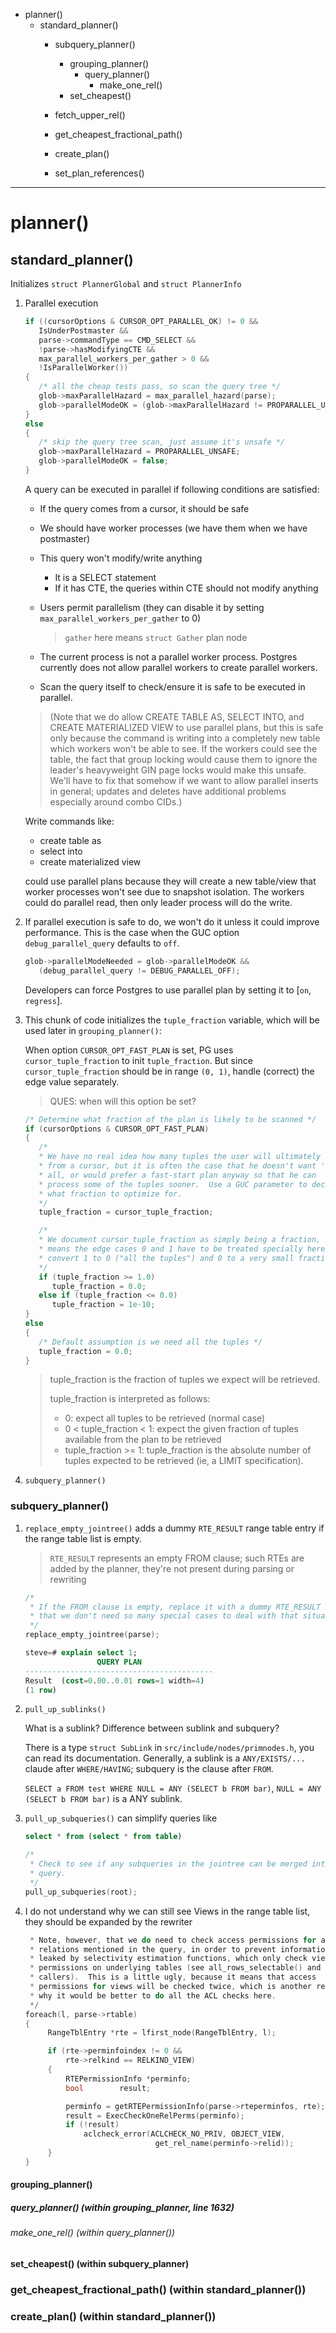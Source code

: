 * planner()
  * standard_planner()
    * subquery_planner()
      * grouping_planner()
        * query_planner()
          * make_one_rel()
      * set_cheapest()

    * fetch_upper_rel()
    * get_cheapest_fractional_path()
    * create_plan()
    * set_plan_references()

------------------

# planner()

## standard_planner()

Initializes `struct PlannerGlobal` and `struct PlannerInfo`

1. Parallel execution

   ```c
   if ((cursorOptions & CURSOR_OPT_PARALLEL_OK) != 0 &&
      IsUnderPostmaster &&
      parse->commandType == CMD_SELECT &&
      !parse->hasModifyingCTE &&
      max_parallel_workers_per_gather > 0 &&
      !IsParallelWorker())
   {
      /* all the cheap tests pass, so scan the query tree */
      glob->maxParallelHazard = max_parallel_hazard(parse);
      glob->parallelModeOK = (glob->maxParallelHazard != PROPARALLEL_UNSAFE);
   }
   else
   {
      /* skip the query tree scan, just assume it's unsafe */
      glob->maxParallelHazard = PROPARALLEL_UNSAFE;
      glob->parallelModeOK = false;
   }
   ```

   A query can be executed in parallel if following conditions are satisfied:

   * If the query comes from a cursor, it should be safe
   * We should have worker processes (we have them when we have postmaster)
   * This query won't modify/write anything
     * It is a SELECT statement
     * If it has CTE, the queries within CTE should not modify anything
   * Users permit parallelism (they can disable it by setting `max_parallel_workers_per_gather` to 0)

     > `gather` here means `struct Gather` plan node

   * The current process is not a parallel worker process.  Postgres currently
     does not allow parallel workers to create parallel workers.
   * Scan the query itself to check/ensure it is safe to be executed in parallel.

   > (Note that we do allow CREATE TABLE AS, SELECT INTO, and CREATE
   > MATERIALIZED VIEW to use parallel plans, but this is safe only because
   > the command is writing into a completely new table which workers won't
   > be able to see.  If the workers could see the table, the fact that
   > group locking would cause them to ignore the leader's heavyweight GIN
   > page locks would make this unsafe.  We'll have to fix that somehow if
   > we want to allow parallel inserts in general; updates and deletes have
   > additional problems especially around combo CIDs.)

   Write commands like:

   * create table as
   * select into
   * create materialized view

   could use parallel plans because they will create a new table/view that worker
   processes won't see due to snapshot isolation. The workers could do parallel
   read, then only leader process will do the write.

2. If parallel execution is safe to do, we won't do it unless it could improve
   performance. This is the case when the GUC option `debug_parallel_query`
   defaults to `off`.

   ```c
   glob->parallelModeNeeded = glob->parallelModeOK &&
      (debug_parallel_query != DEBUG_PARALLEL_OFF);
   ```

   Developers can force Postgres to use parallel plan by setting it to [`on`, `regress`].

3. This chunk of code initializes the `tuple_fraction` variable, which will be
   used later in `grouping_planner()`:

   When option `CURSOR_OPT_FAST_PLAN` is set, PG uses `cursor_tuple_fraction`
   to init `tuple_fraction`. But since `cursor_tuple_fraction` should be in
   range `(0, 1)`, handle (correct) the edge value separately.

   > QUES: when will this option be set?

   ```c
   /* Determine what fraction of the plan is likely to be scanned */
   if (cursorOptions & CURSOR_OPT_FAST_PLAN)
   {
      /*
      * We have no real idea how many tuples the user will ultimately FETCH
      * from a cursor, but it is often the case that he doesn't want 'em
      * all, or would prefer a fast-start plan anyway so that he can
      * process some of the tuples sooner.  Use a GUC parameter to decide
      * what fraction to optimize for.
      */
      tuple_fraction = cursor_tuple_fraction;

      /*
      * We document cursor_tuple_fraction as simply being a fraction, which
      * means the edge cases 0 and 1 have to be treated specially here.  We
      * convert 1 to 0 ("all the tuples") and 0 to a very small fraction.
      */
      if (tuple_fraction >= 1.0)
         tuple_fraction = 0.0;
      else if (tuple_fraction <= 0.0)
         tuple_fraction = 1e-10;
   }
   else
   {
      /* Default assumption is we need all the tuples */
      tuple_fraction = 0.0;
   }
   ```

   > tuple_fraction is the fraction of tuples we expect will be retrieved.
   >
   > tuple_fraction is interpreted as follows:
   >
   > * 0: expect all tuples to be retrieved (normal case)
   > * 0 < tuple_fraction < 1: expect the given fraction of tuples available
   >   from the plan to be retrieved
   > * tuple_fraction >= 1: tuple_fraction is the absolute number of tuples expected 
   >   to be retrieved (ie, a LIMIT specification).


4. `subquery_planner()`


### subquery_planner()

1. `replace_empty_jointree()` adds a dummy `RTE_RESULT` range table entry if
   the range table list is empty.

   > `RTE_RESULT` represents an empty FROM clause; such RTEs are added by the 
   > planner, they're not present during parsing or rewriting


   ```c
   /*
    * If the FROM clause is empty, replace it with a dummy RTE_RESULT RTE, so
    * that we don't need so many special cases to deal with that situation.
    */
   replace_empty_jointree(parse);
   ```

   ```sql
   steve=# explain select 1;
                   QUERY PLAN                
   ------------------------------------------
   Result  (cost=0.00..0.01 rows=1 width=4)
   (1 row)
   ```

2. `pull_up_sublinks()`

   What is a sublink? Difference between sublink and subquery?

   There is a type `struct SubLink` in `src/include/nodes/primnodes.h`, you can 
   read its documentation.  Generally, a sublink is a `ANY/EXISTS/...` claude 
   after `WHERE/HAVING`; subquery is the clause after `FROM`.

   `SELECT a FROM test WHERE NULL = ANY (SELECT b FROM bar)`, `NULL = ANY (SELECT b FROM bar)`
   is a ANY sublink.


2. `pull_up_subqueries()` can simplify queries like

   ```sql
   select * from (select * from table)
   ```

   ```c
   /*
    * Check to see if any subqueries in the jointree can be merged into this
    * query.
    */
   pull_up_subqueries(root);
   ```

3. I do not understand why we can still see Views in the range table list, they 
   should be expanded by the rewriter

   ```c
    * Note, however, that we do need to check access permissions for any view
    * relations mentioned in the query, in order to prevent information being
    * leaked by selectivity estimation functions, which only check view owner
    * permissions on underlying tables (see all_rows_selectable() and its
    * callers).  This is a little ugly, because it means that access
    * permissions for views will be checked twice, which is another reason
    * why it would be better to do all the ACL checks here.
    */
   foreach(l, parse->rtable)
   {
        RangeTblEntry *rte = lfirst_node(RangeTblEntry, l);

        if (rte->perminfoindex != 0 &&
            rte->relkind == RELKIND_VIEW)
        {
            RTEPermissionInfo *perminfo;
            bool		result;

            perminfo = getRTEPermissionInfo(parse->rteperminfos, rte);
            result = ExecCheckOneRelPerms(perminfo);
            if (!result)
                aclcheck_error(ACLCHECK_NO_PRIV, OBJECT_VIEW,
                                get_rel_name(perminfo->relid));
        }
   }
   ```
#### grouping_planner()
##### query_planner() (within grouping_planner, line 1632)

###### make_one_rel() (within query_planner())
#### set_cheapest() (within subquery_planner)
### get_cheapest_fractional_path() (within standard_planner())

### create_plan() (within standard_planner())